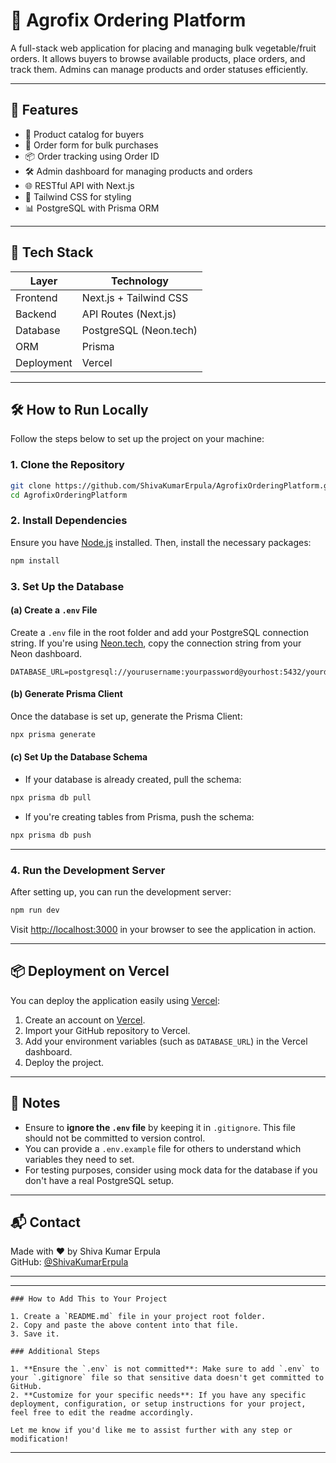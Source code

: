 

# 🌽 Agrofix Ordering Platform

A full-stack web application for placing and managing bulk vegetable/fruit orders. It allows buyers to browse available products, place orders, and track them. Admins can manage products and order statuses efficiently.

---

## 🚀 Features

- 🥕 Product catalog for buyers
- 🧾 Order form for bulk purchases
- 📦 Order tracking using Order ID
- 🛠 Admin dashboard for managing products and orders
- 🌐 RESTful API with Next.js
- 💅 Tailwind CSS for styling
- 📊 PostgreSQL with Prisma ORM

---

## 🧰 Tech Stack

| Layer       | Technology              |
|-------------|--------------------------|
| Frontend    | Next.js + Tailwind CSS  |
| Backend     | API Routes (Next.js)    |
| Database    | PostgreSQL (Neon.tech)  |
| ORM         | Prisma                  |
| Deployment  | Vercel                  |

---

## 🛠 How to Run Locally

Follow the steps below to set up the project on your machine:

### 1. Clone the Repository

```bash
git clone https://github.com/ShivaKumarErpula/AgrofixOrderingPlatform.git
cd AgrofixOrderingPlatform
```

### 2. Install Dependencies

Ensure you have [Node.js](https://nodejs.org/) installed. Then, install the necessary packages:

```bash
npm install
```

### 3. Set Up the Database

#### (a) Create a `.env` File

Create a `.env` file in the root folder and add your PostgreSQL connection string. If you're using [Neon.tech](https://neon.tech), copy the connection string from your Neon dashboard.

```env
DATABASE_URL=postgresql://yourusername:yourpassword@yourhost:5432/yourdatabasename
```

#### (b) Generate Prisma Client

Once the database is set up, generate the Prisma Client:

```bash
npx prisma generate
```

#### (c) Set Up the Database Schema

- If your database is already created, pull the schema:

```bash
npx prisma db pull
```

- If you're creating tables from Prisma, push the schema:

```bash
npx prisma db push
```

---

### 4. Run the Development Server

After setting up, you can run the development server:

```bash
npm run dev
```

Visit [http://localhost:3000](http://localhost:3000) in your browser to see the application in action.

---

## 📦 Deployment on Vercel

You can deploy the application easily using [Vercel](https://vercel.com):

1. Create an account on [Vercel](https://vercel.com).
2. Import your GitHub repository to Vercel.
3. Add your environment variables (such as `DATABASE_URL`) in the Vercel dashboard.
4. Deploy the project.

---

## 📝 Notes

- Ensure to **ignore the `.env` file** by keeping it in `.gitignore`. This file should not be committed to version control.
- You can provide a `.env.example` file for others to understand which variables they need to set.
- For testing purposes, consider using mock data for the database if you don't have a real PostgreSQL setup.

---

## 📬 Contact

Made with ❤️ by Shiva Kumar Erpula  
GitHub: [@ShivaKumarErpula](https://github.com/ShivaKumarErpula)

---


---
```psql
### How to Add This to Your Project

1. Create a `README.md` file in your project root folder.
2. Copy and paste the above content into that file.
3. Save it.

### Additional Steps

1. **Ensure the `.env` is not committed**: Make sure to add `.env` to your `.gitignore` file so that sensitive data doesn't get committed to GitHub.
2. **Customize for your specific needs**: If you have any specific deployment, configuration, or setup instructions for your project, feel free to edit the readme accordingly.

Let me know if you'd like me to assist further with any step or modification!
```
---
